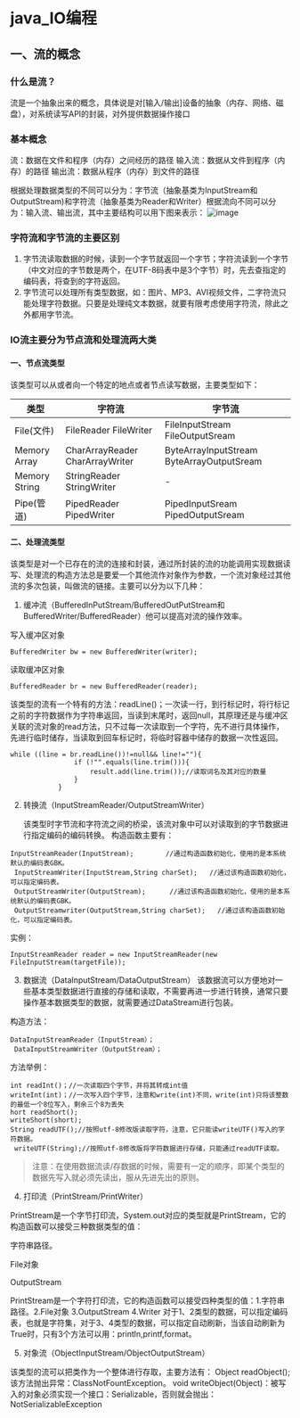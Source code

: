 # java_IO编程
## 一、流的概念
### 什么是流？
流是一个抽象出来的概念，具体说是对[输入/输出]设备的抽象（内存、网络、磁盘），对系统读写API的封装，对外提供数据操作接口
### 基本概念
流：数据在文件和程序（内存）之间经历的路径
输入流：数据从文件到程序（内存）的路径
输出流：数据从程序（内存）到文件的路径

根据处理数据类型的不同可以分为：字节流（抽象基类为InputStream和OutputStream)和字符流（抽象基类为Reader和Writer）根据流向不同可以分为：输入流、输出流，其中主要结构可以用下图来表示：
![image](https://shirukai.gitee.io/images/1349867949_2253.png)

### 字符流和字节流的主要区别
1. 字节流读取数据的时候，读到一个字节就返回一个字节；字符流读到一个字节（中文对应的字节数是两个，在UTF-8码表中是3个字节）时，先去查指定的编码表，将查到的字符返回。
2. 字节流可以处理所有类型数据，如：图片、MP3、AVI视频文件，二字符流只能处理字符数据。只要是处理纯文本数据，就要有限考虑使用字符流，除此之外都用字节流。

### IO流主要分为节点流和处理流两大类
#### 一、节点流类型

该类型可以从或者向一个特定的地点或者节点读写数据，主要类型如下：

类型 | 字符流 |字节流
---|---|---
File(文件)	|FileReader FileWriter|FileInputStream FileOutputSream
Memory Array|	CharArrayReader CharArrayWriter|ByteArrayInputStream    ByteArrayOutputSream
Memory String|StringReader StringWriter|   -
Pipe(管道)	|PipedReader PipedWriter|PipedInputSream PipedOutputSream

#### 二、处理流类型
该类型是对一个已存在的流的连接和封装，通过所封装的流的功能调用实现数据读写、处理流的构造方法总是要爱一个其他流作对象作为参数，一个流对象经过其他流的多次包装，叫做流的链接。主要可以分为以下几种：
1. 缓冲流（BufferedInPutStream/BufferedOutPutStream和BufferedWriter/BufferedReader）他可以提高对流的操作效率。

写入缓冲区对象

```
BufferedWriter bw = new BufferedWriter(writer);
```
读取缓冲区对象

```
BufferedReader br = new BufferedReader(reader);
```
 该类型的流有一个特有的方法：readLine()；一次读一行，到行标记时，将行标记之前的字符数据作为字符串返回，当读到末尾时，返回null，其原理还是与缓冲区关联的流对象的read方法，只不过每一次读取到一个字符，先不进行具体操作，先进行临时储存，当读取到回车标记时，将临时容器中储存的数据一次性返回。

```
while ((line = br.readLine())!=null&& line!=""){
                if (!"".equals(line.trim())){
                    result.add(line.trim());//读取词名及其对应的数量
                }
            }
```
2. 转换流（InputStreamReader/OutputStreamWriter）
 
      该类型时字节流和字符流之间的桥梁，该流对象中可以对读取到的字节数据进行指定编码的编码转换。
      构造函数主要有：


```
InputStreamReader(InputStream);        //通过构造函数初始化，使用的是本系统默认的编码表GBK。  
 InputStreamWriter(InputStream,String charSet);   //通过该构造函数初始化，可以指定编码表。  
 OutputStreamWriter(OutputStream);      //通过该构造函数初始化，使用的是本系统默认的编码表GBK。  
 OutputStreamwriter(OutputStream,String charSet);   //通过该构造函数初始化，可以指定编码表。
```
实例：

```
InputStreamReader reader = new InputStreamReader(new FileInputStream(targetFile));
```
 3. 数据流（DataInputStream/DataOutputStream）
该数据流可以方便地对一些基本类型数据进行直接的存储和读取，不需要再进一步进行转换，通常只要操作基本数据类型的数据，就需要通过DataStream进行包装。

构造方法： 

```
DataInputStreamReader（InputStream）；  
 DataInputStreamWriter（OutputStream）；
```
方法举例：

```
int readInt()；//一次读取四个字节，并将其转成int值  
writeInt(int)；//一次写入四个字节，注意和write(int)不同，write(int)只将该整数的最低一个8位写入，剩余三个8为丢失  
hort readShort();  
writeShort(short);  
String readUTF();//按照utf-8修改版读取字符，注意，它只能读writeUTF()写入的字符数据。  
 writeUTF(String);//按照utf-8修改版将字符数据进行存储，只能通过readUTF读取。
```
>注意：在使用数据流读/存数据的时候，需要有一定的顺序，即某个类型的数据先写入就必须先读出，服从先进先出的原则。

4. 打印流（PrintStream/PrintWriter）
 
PrintStream是一个字节打印流，System.out对应的类型就是PrintStream，它的构造函数可以接受三种数据类型的值：


字符串路径。

File对象 

OutputStream


PrintStream是一个字符打印流，它的构造函数可以接受四种类型的值：1.字符串路径。2.File对象 3.OutputStream  4.Writer  对于1、2类型的数据，可以指定编码表，也就是字符集，对于3、4类型的数据，可以指定自动刷新，当该自动刷新为True时，只有3个方法可以用：println,printf,format。
 
5. 对象流（ObjectInputStream/ObjectOutputStream）

该类型的流可以把类作为一个整体进行存取，主要方法有：
Object readObject();该方法抛出异常：ClassNotFountException。
void writeObject(Object)：被写入的对象必须实现一个接口：Serializable，否则就会抛出：NotSerializableException